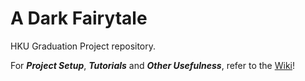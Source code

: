 # A Dark Fairytale
HKU Graduation Project repository.

For ***Project Setup***, ***Tutorials*** and ***Other Usefulness***, refer to the [Wiki](https://github.com/Casey-Hofland/A_Dark_Fairytale/wiki)!
